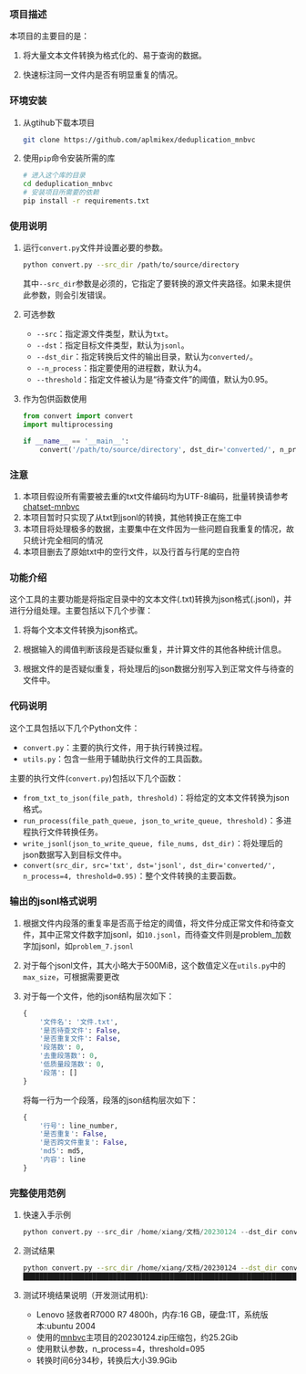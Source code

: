 ### 项目描述
本项目的主要目的是：

1. 将大量文本文件转换为格式化的、易于查询的数据。

2. 快速标注同一文件内是否有明显重复的情况。



### 环境安装

1. 从gtihub下载本项目

    ```bash
    git clone https://github.com/aplmikex/deduplication_mnbvc
    ```

2. 使用`pip`命令安装所需的库

    ```bash
    # 进入这个库的目录
    cd deduplication_mnbvc
    # 安装项目所需要的依赖
    pip install -r requirements.txt
    ```



### 使用说明

1. 运行`convert.py`文件并设置必要的参数。

    ```bash
    python convert.py --src_dir /path/to/source/directory
    ```

    其中`--src_dir`参数是必须的，它指定了要转换的源文件夹路径。如果未提供此参数，则会引发错误。

2. 可选参数

    - `--src`：指定源文件类型，默认为`txt`。
    - `--dst`：指定目标文件类型，默认为`jsonl`。
    - `--dst_dir`：指定转换后文件的输出目录，默认为`converted/`。
    - `--n_process`：指定要使用的进程数，默认为4。
    - `--threshold`：指定文件被认为是“待查文件”的阈值，默认为0.95。

3. 作为包供函数使用

    ```python
    from convert import convert
    import multiprocessing
    
    if __name__ == '__main__':
        convert('/path/to/source/directory', dst_dir='converted/', n_process=multiprocessing.cpu_count()-1)
    ```



### 注意

1. 本项目假设所有需要被去重的txt文件编码均为UTF-8编码，批量转换请参考[chatset-mnbvc](https://github.com/alanshi/charset_mnbvc)
2. 本项目暂时只实现了从txt到jsonl的转换，其他转换正在施工中
2. 本项目将处理极多的数据，主要集中在文件因为一些问题自我重复的情况，故只统计完全相同的情况
2. 本项目删去了原始txt中的空行文件，以及行首与行尾的空白符



### 功能介绍

这个工具的主要功能是将指定目录中的文本文件(.txt)转换为json格式(.jsonl)，并进行分组处理。主要包括以下几个步骤：

1. 将每个文本文件转换为json格式。

2. 根据输入的阈值判断该段是否疑似重复，并计算文件的其他各种统计信息。

4. 根据文件的是否疑似重复，将处理后的json数据分别写入到正常文件与待查的文件中。

    

### 代码说明

这个工具包括以下几个Python文件：

- `convert.py`：主要的执行文件，用于执行转换过程。
- `utils.py`：包含一些用于辅助执行文件的工具函数。

主要的执行文件(`convert.py`)包括以下几个函数：

- `from_txt_to_json(file_path, threshold)`：将给定的文本文件转换为json格式。
- `run_process(file_path_queue, json_to_write_queue, threshold)`：多进程执行文件转换任务。
- `write_jsonl(json_to_write_queue, file_nums, dst_dir)`：将处理后的json数据写入到目标文件中。
- `convert(src_dir, src='txt', dst='jsonl', dst_dir='converted/', n_process=4, threshold=0.95)`：整个文件转换的主要函数。



### 输出的jsonl格式说明

1. 根据文件内段落的重复率是否高于给定的阈值，将文件分成正常文件和待查文件，其中正常文件数字加jsonl，如`10.jsonl`，而待查文件则是problem_加数字加jsonl，如`problem_7.jsonl`

2. 对于每个jsonl文件，其大小略大于500MiB，这个数值定义在`utils.py`中的`max_size`，可根据需要更改

3. 对于每一个文件，他的json结构层次如下：

    ```python
    {
        '文件名': '文件.txt',
        '是否待查文件': False,
        '是否重复文件': False,
        '段落数': 0,
        '去重段落数': 0,
        '低质量段落数': 0,
        '段落': []
    }
    ```

    将每一行为一个段落，段落的json结构层次如下：

    ```python
    {
        '行号': line_number,
        '是否重复': False,
        '是否跨文件重复': False,
        'md5': md5,
        '内容': line
    }
    ```

    



### 完整使用范例

1. 快速入手示例

    ```python
    python convert.py --src_dir /home/xiang/文档/20230124 --dst_dir converted/ --n_process 4 --threshold 0.95
    ```
    
2. 测试结果

    ```bash
    python convert.py --src_dir /home/xiang/文档/20230124 --dst_dir converted/ --n_process 4 --threshold 0.95
    █████████████████████████████████████████████████████████████████████████████████████████████████████████████████████████████████████████| 34674/34674 [06:34<00:00, 87.97it/s]
    ```

3. 测试环境结果说明（开发测试用机):
    - Lenovo 拯救者R7000 R7 4800h，内存:16 GB，硬盘:1T，系统版本:ubuntu 2004
    - 使用的[mnbvc](https://github.com/esbatmop/MNBVC)主项目的20230124.zip压缩包，约25.2Gib
    - 使用默认参数，n_process=4，threshold=095
    - 转换时间6分34秒，转换后大小39.9Gib

